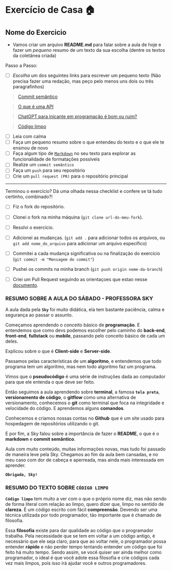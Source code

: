 # Exercício de Casa 🏠 

## Nome do Exercicio

- Vamos criar um arquivo **README.md** para falar sobre a aula de hoje e fazer um *pequeno* resumo de um texto da sua escolha (dentre os textos da coletânea criada)

Passo a Passo:

- [ ] *Escolha* um dos seguintes links para escrever um pequeno texto (Não precisa fazer uma redação, mas peço pelo menos uns dois ou três paragrafinhos)

> [Commit semântico](https://blog.geekhunter.com.br/o-que-e-commit-e-como-usar-commits-semanticos/)

> [O que é uma API](https://www.techtudo.com.br/listas/2020/06/o-que-e-api-e-para-que-serve-cinco-perguntas-e-respostas.ghtml)

> [ChatGPT para inicante em programação é bom ou ruim?](https://www.devmedia.com.br/chatgpt-para-iniciantes-em-programacao-bom-ou-ruim/43634)

> [Código limpo](https://programadorviking.com.br/codigo-limpo-o-que-e-porque-todo-programador-deve-utilizar/)

- [ ] Leia com calma
- [ ] Faça um pequeno resumo sobre o que entendeu do texto e o que ele te ensinou de novo
- [ ] Faça algum tipo de [`Markdown`](https://docs.github.com/pt/get-started/writing-on-github/getting-started-with-writing-and-formatting-on-github/basic-writing-and-formatting-syntax) no seu texto para explorar as funcionalidade de formatações possíveis
- [ ] Realize um `commit semântico`
- [ ] Faça um `push` para seu repositório
- [ ] Crie um `pull request (PR)` para o repositório principal
---

Terminou o exercício? Dá uma olhada nessa checklist e confere se tá tudo certinho, combinado?!

- [ ] Fiz o fork do repositório.
- [ ] Clonei o fork na minha máquina (`git clone url-do-meu-fork`).
- [ ] Resolvi o exercício.
- [ ] Adicionei as mudanças. (`git add .` para adicionar todos os arquivos, ou `git add nome_do_arquivo` para adicionar um arquivo específico)
- [ ] Commitei a cada mudança significativa ou na finalização do exercício (`git commit -m "Mensagem do commit"`)
- [ ] Pushei os commits na minha branch (`git push origin nome-da-branch`)
- [ ] Criei um Pull Request seguindo as orientaçoes que estao nesse [documento](https://github.com/mflilian/repo-example/blob/main/exercicios/para-casa/instrucoes-pull-request.md).


### RESUMO SOBRE A AULA DO SÁBADO - PROFESSORA SKY

A aula dada pela **`Sky`** foi muito didática, ela tem bastante paciência, calma e segurança ao passar o assunto. 

Começamos aprendendo o conceito básico de **programação**. E entendemos que como devs podemos escolher pelo caminho do **back-end**, **front-end**, **fullstack** ou **mobile**, passando pelo conceito básico de cada um deles. 
   
Explicou sobre o que é **Client-side** e **Server-side**. 
   
Passamos pelas características de um **algoritmo**, e entendemos que todo programa tem um algoritmo, mas nem 
todo algoritmo faz um programa. 
   
Vimos que o **pseudocódigo** é uma série de instruções dada ao computador para que ele entenda o que deve ser 
feito. 
   
Então seguimos a aula aprendendo sobre **terminal**, a famosa **`tela preta`**, **versionamento de código**, o
**gitflow** como uma alternativa de versionamento, conhecemos o **git** como terminal que foca na integridade e velocidade do código. E aprendemos alguns **comandos**. 
   
Conhecemos e criamos nossas contas no **Github** que é um site usado para hospedagem de repositórios utilizando
o git. 
   
E por fim, a Sky falou sobre a importância de fazer o **README**, o que é o **markdown** e **commit semântico**.
   
Aula com muito conteúdo, muitas informações novas, mas tudo foi passado de maneira leve pela Sky. Chegamos 
ao fim da aula bem cansadas, e no meu caso com dor de cabeça e aperreada, mas ainda mais interessada em aprender.

**`Obrigada, Sky!`**   

### RESUMO DO TEXTO SOBRE **`CÓDIGO LIMPO`**

**`Código limpo`** tem muito a ver com o que o próprio nome diz, mas não sendo de forma literal com relação ao limpo, quero dizer que, limpo no sentido de **clareza**. É um código escrito com fácil **compreensão**. Devendo ser uma técnica utilizada por todo programador, tão importante que é chamado de filosofia.

Essa **filosofia** existe para dar qualidade ao código que o programador trabalha. Pela necessidade que se tem em voltar a um código antigo, é necessário que ele seja claro, para que ao voltar nele, o programador possa entender **rápido** e não perder tempo tentando entender um código que foi feito há muito tempo.
Sendo assim, se você quiser ser ainda melhor como programador, o ideal é que você adote essa filosofia e crie códigos cada vez mais limpos, pois isso irá ajudar você e outros programadores.

